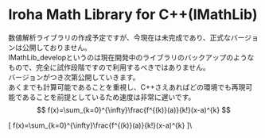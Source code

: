 # Iroha Math Library for C++(IMathLib)
数値解析ライブラリの作成予定ですが、今現在は未完成であり、正式なバージョンは公開しておりません。<br>
IMathLib_developというのは現在開発中のライブラリのバックアップのようなもので、完全に試作段階ですので利用するべきではありません。<br>
バージョンがつき次第公開していきます。<br>
あくまでも計算可能であることを重視し、C++さえあればどの環境でも再現可能であることを前提としているため速度は非常に遅いです。
$$
f(x)=\sum_{k=0}^{\infty}\frac{f^{(k)}(a)}{k!}(x-a)^{k}
$$

\[
f(x)=\sum_{k=0}^{\infty}\frac{f^{(k)}(a)}{k!}(x-a)^{k}
]\
